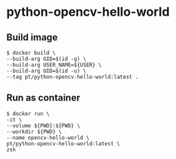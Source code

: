 # python-opencv-hello-world

## Build image
```
$ docker build \
--build-arg GID=$(id -g) \
--build-arg USER_NAME=${USER} \
--build-arg UID=$(id -u) \
--tag pt/python-opencv-hello-world:latest .
```

## Run as container
```
$ docker run \
-it \
--volume ${PWD}:${PWD} \
--workdir ${PWD} \
--name opencv-hello-world \
pt/python-opencv-hello-world:latest \
zsh
```